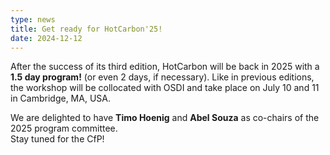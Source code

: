 ```yaml
---
type: news
title: Get ready for HotCarbon'25!
date: 2024-12-12
---
```


After the success of its third edition, HotCarbon will be back in 2025 with a **1.5 day program!** (or even 2 days, if necessary).
Like in previous editions, the workshop will be collocated with OSDI and take place on July 10 and 11 in Cambridge, MA, USA.

We are delighted to have **Timo Hoenig** and **Abel Souza** as co-chairs of the 2025 program committee.  
Stay tuned for the CfP!
